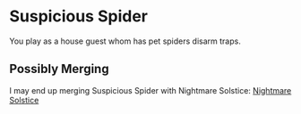# Suspicious Spider
You play as a house guest whom has pet spiders disarm traps.

## Possibly Merging
I may end up merging Suspicious Spider with Nightmare Solstice: [Nightmare Solstice](https://github.com/LWFlouisa/NightmareSolstice)
